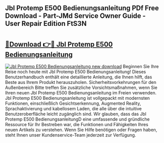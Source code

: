 ## Jbl Protemp E500 Bedienungsanleitung PDf Free Download - Part-JMd Service Owner Guide - User Repair Edition FtS3N

# <h2><a href="http://df1a2dp.blite.top/?on=Jbl+Protemp+E500+Bedienungsanleitung">🔗Download 👉🔴 Jbl Protemp E500 Bedienungsanleitung</a></h2>

[![Jbl Protemp E500 Bedienungsanleitung new download](https://i.imgur.com/lujVjoI.png)](http://df1a2dp.blite.top/?on=Jbl+Protemp+E500+Bedienungsanleitung)
Beginnen Sie Ihre Reise noch heute mit Jbl Protemp E500 Bedienungsanleitung! Dieses Benutzerhandbuch enthält eine detaillierte Anleitung, die Ihnen hilft, das Beste aus Ihrem Produkt herauszuholen. Sicherheitsvorkehrungen für den Außenbereich Bitte treffen Sie zusätzliche Vorsichtsmaßnahmen, wenn Sie Ihren neuen Jbl Protemp E500 Bedienungsanleitung im Freien verwenden. Jbl Protemp E500 Bedienungsanleitung ist vollgepackt mit modernsten Funktionen, einschließlich Gesichtserkennung, Augmented Reality, Sprachaktivierung und kabellosem Laden, die alle über die intuitive Benutzeroberfläche leicht zugänglich sind. Wir glauben, dass das Jbl Protemp E500 BedienungsanleitungD eine umfassende und gründliche Ressource für Ihr Bestreben war, die Funktionen und Fähigkeiten Ihres neuen Artikels zu verstehen. Wenn Sie Hilfe benötigen oder Fragen haben, steht Ihnen unser Kundenservice-Team jederzeit zur Verfügung.
